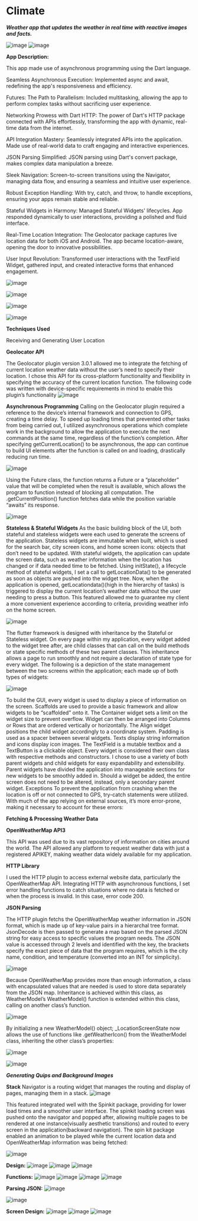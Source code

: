# Climate
**_Weather app that updates the weather in real time with reactive images and facts._**

![image](https://github.com/ThomasOli/Climate/assets/51518411/90d94996-fa9a-46d3-af3c-51c7015cc26d)
![image](https://github.com/ThomasOli/Climate/assets/51518411/961c60fe-d0f2-48d2-af4c-cb0d8b504bd6)

**App Description:** 

This app made use of asynchronous programming using the Dart language.

Seamless Asynchronous Execution: Implemented async and await, redefining the app's responsiveness and efficiency.

Futures: The Path to Parallelism: Included multitasking, allowing the app to perform complex tasks without sacrificing user experience.

Networking Prowess with Dart HTTP: The power of Dart's HTTP package connected with APIs effortlessly, transforming the app with dynamic, real-time data from the internet.

API Integration Mastery: Seamlessly integrated APIs into the application. Made use of real-world data to craft engaging and interactive experiences.

JSON Parsing Simplified: JSON parsing using Dart's convert package, makes complex data manipulation a breeze.

Sleek Navigation: Screen-to-screen transitions using the Navigator, managing data flow, and ensuring a seamless and intuitive user experience.

Robust Exception Handling: With try, catch, and throw, to handle exceptions, ensuring your apps remain stable and reliable.

Stateful Widgets in Harmony: Managed Stateful Widgets' lifecycles. App responded dynamically to user interactions, providing a polished and fluid interface.

Real-Time Location Integration: The Geolocator package captures live location data for both iOS and Android. The app became location-aware, opening the door to innovative possibilities.

User Input Revolution: Transformed user interactions with the TextField Widget, gathered input, and created interactive forms that enhanced engagement.

![image](https://github.com/ThomasOli/Climate/assets/51518411/5eca16a7-b3c2-41c7-8852-9952d5ef0de5)


![image](https://github.com/ThomasOli/Climate/assets/51518411/baa66434-b3a9-4f9c-a81b-d3858aa6f23a)

![image](https://github.com/ThomasOli/Climate/assets/51518411/3964da83-7676-4467-b34f-ccf0c72e5a66)

  

![image](https://github.com/ThomasOli/Climate/assets/51518411/a7f9dc41-7068-499f-87ad-9dc1ca047dab)

**Techniques Used**

Receiving and Generating User Location

**Geolocator API**

The Geolocator plugin version 3.0.1 allowed me to integrate the fetching of current location
weather data without the user’s need to specify their location. I chose this API for its cross-platform functionality and flexibility in specifying the accuracy of the current location function.
The following code was written with device-specific requirements in mind to enable this plugin’s
functionality
![image](https://github.com/ThomasOli/Climate/assets/51518411/176c7ae0-f483-4b73-aad6-bb150d77f749)


**Asynchronous Programming**
Calling on the Geolocator plugin required a reference to the device’s internal framework and
connection to GPS, creating a time delay. To speed up loading times that prevented other tasks
from being carried out, I utilized asynchronous operations which complete work in the background to
allow the application to execute the next commands at the same time, regardless of the
function’s completion. After specifying getCurrentLocation() to be asynchronous, the app can
continue to build UI elements after the function is called on and loading, drastically reducing run
time.

![image](https://github.com/ThomasOli/Climate/assets/51518411/d7ca1dae-1fa1-4767-82b5-ce14b3c21901)

Using the Future class, the function returns a Future or a “placeholder” value that will be completed
when the result is available, which allows the program to function instead of blocking all
computation. The .getCurrentPosition() function fetches data while the position variable “awaits”
its response.

![image](https://github.com/ThomasOli/Climate/assets/51518411/7c2ad06c-e726-482e-a1a9-3b51edd3020b)

**Stateless & Stateful Widgets**
As the basic building block of the UI, both stateful and stateless widgets were each used to
generate the screens of the application. Stateless widgets are immutable when built, which is
used for the search bar, city screen icons, and home screen icons: objects that don’t need to be
updated. With stateful widgets, the application can update the screen data, such as weather
information when the location has changed or if data needed time to be fetched. Using
initState(), a lifecycle method of stateful widgets, I set a call to getLocationData() to be
generated as soon as objects are pushed into the widget tree. Now, when the application is
opened, getLocationdata()(high in the hierarchy of tasks) is triggered to display the current
location’s weather data without the user needing to press a button. This featured allowed me to
guarantee my client a more convenient experience according to criteria, providing weather info
on the home screen.

![image](https://github.com/ThomasOli/Climate/assets/51518411/69225ca2-3b29-4b02-b9fc-f350aaca54cf)

The flutter framework is designed with inheritance by the Stateful or Stateless widget. On every
page within my application, every widget added to the widget tree after, are child classes that can
call on the build methods or state specific methods of these two parent classes. This inheritance
allows a page to run smoothly and not require a declaration of state type for every widget.
The following is a depiction of the state management between the two screens within the
application; each made up of both types of widgets:

![image](https://github.com/ThomasOli/Climate/assets/51518411/93cf5f0b-df98-4921-96cc-eef56dd69031)

To build the GUI, every widget is used to display a piece of
information on the screen.
Scaffolds are used to provide a basic framework and allow
widgets to be “scaffolded” onto it. The Container widget sets
a limit on the widget size to prevent overflow. Widget can then
be arranged into Columns or Rows that are ordered vertically
or horizontally. The Align widget positions the child widget
accordingly to a coordinate system. Padding is used as a
spacer between several widgets. Texts display string
information and icons display icon images. The TextField is a
mutable textbox and a TextButton is a clickable object. Every
widget is considered their own class with respective methods
and constructors. I chose to use a variety of both parent
widgets and child widgets for easy expandability and
extensibility. Parent widgets have divided the application into
manageable sections for new widgets to be smoothly added in.
Should a widget be added, the entire screen does not need
to be altered, instead, only a secondary parent widget. 
Exceptions
To prevent the application from crashing when the location is off or not connected to GPS, try-catch
statements were utilized. With much of the app relying on external sources, it’s more error-prone,
making it necessary to account for these errors: 

**Fetching & Processing Weather Data**

**OpenWeatherMap API3**

This API was used due to its vast repository of information on cities around the world. The API
allowed any platform to request weather data with just a registered APIKEY, making weather data
widely available for my application.


**HTTP Library**

I used the HTTP plugin to access external website data, particularly the OpenWeatherMap API.
Integrating HTTP with asynchronous functions, I set error handling functions to catch situations
where no data is fetched or when the process is invalid. In this case, error code 200. 

**JSON Parsing**

The HTTP plugin fetchs the OpenWeatherMap weather information in JSON format, which is
made up of key-value pairs in a hierarchal tree format. JsonDecode is then passed to generate a
map based on the parsed JSON string for easy access to specific values the program needs. The JSON value is accessed through 2 levels and identified with the key, the brackets specify the
exact piece of data that the program requires, which is the city name, condition, and temperature
(converted into an INT for simplicity).

![image](https://github.com/ThomasOli/Climate/assets/51518411/c8bd37c7-bbc2-4876-a0de-2ae40be84a40)

Because OpenWeatherMap provides more than enough
information, a class with encapsulated values that are needed is used to store data separately
from the JSON map. Inheritance is achieved within this class, as WeatherModel’s
WeatherModel() function is extended within this class, calling on another class’s function.

![image](https://github.com/ThomasOli/Climate/assets/51518411/15d2885e-f52c-44c3-af98-1e9806b994fc)

By initializing a new WeatherModel() object; _LocationScreenState now allows the use of
functions like .getWeatherIcon() from the WeatherModel class, inheriting the other class’s
properties:

![image](https://github.com/ThomasOli/Climate/assets/51518411/aa188f83-4fee-4ec8-a62b-ca4652de5f3e)

![image](https://github.com/ThomasOli/Climate/assets/51518411/e9e676ce-f124-4972-b710-69507b74f323)

**_Generating Quips and Background Images_**

**Stack**
Navigator is a routing widget that manages the routing and display of pages, managing them in a
stack. 
![image](https://github.com/ThomasOli/Climate/assets/51518411/38591ac0-daa2-43a5-a703-64bfd78f6103)

This featured integrated well with the Spinkit package, providing for lower load times and a
smoother user interface. The spinkit loading screen was pushed onto the navigator and popped
after, allowing multiple pages to be rendered at one instance(visually aesthetic transitions) and
routed to every screen in the application(backward navigation). The spin kit package
enabled an animation to be played while the current location data and
OpenWeatherMap information was being fetched:

![image](https://github.com/ThomasOli/Climate/assets/51518411/ad2f45c1-51b5-4e15-ab6c-d46b138dfa85)

**Design:**
![image](https://github.com/ThomasOli/Climate/assets/51518411/9f9d06d0-91a6-4f3d-b22a-0dc80527cba3)
![image](https://github.com/ThomasOli/Climate/assets/51518411/a9526d96-dead-4875-b6be-9296012644e2)
![image](https://github.com/ThomasOli/Climate/assets/51518411/47ecf536-0400-4dc9-ba1a-bbb433f6555b)


**Functions:**
![image](https://github.com/ThomasOli/Climate/assets/51518411/4cd29d7b-5fbc-426d-94ce-9e785dc9ed06)
![image](https://github.com/ThomasOli/Climate/assets/51518411/fcba8c0b-7d20-44da-9c26-3f8505f9dafb)
![image](https://github.com/ThomasOli/Climate/assets/51518411/e033f17b-6059-45fc-865a-9b4ce7945426)
![image](https://github.com/ThomasOli/Climate/assets/51518411/b4f5935a-1bb3-4026-a398-f75594157aea)

**Parsing JSON:**
![image](https://github.com/ThomasOli/Climate/assets/51518411/a068518b-f3b7-487f-b87e-f46fa43d3936)

![image](https://github.com/ThomasOli/Climate/assets/51518411/e5a79e2d-840c-4e9b-8ca5-b5c070c87d7e)

**Screen Design:**
![image](https://github.com/ThomasOli/Climate/assets/51518411/988e4953-a4c1-4926-a2c8-334339e543ed)
![image](https://github.com/ThomasOli/Climate/assets/51518411/a2983504-005c-4656-a84e-14ace06560db)
![image](https://github.com/ThomasOli/Climate/assets/51518411/c5ffa4f2-7bac-4106-8756-fe24d950faff)


